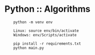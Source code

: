 # Python :: Algorithms


```
    python -m venv env
    
    Linux: source env/bin/activate
    Windows: env/Scripts/activate

    pip install -r requirements.txt
    python main.py
```